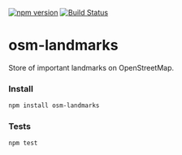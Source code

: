 [![npm version](https://badge.fury.io/js/osm-landmarks.svg)](https://badge.fury.io/js/osm-landmarks)
[![Build Status](https://circleci.com/gh/osmlab/osm-landmarks/tree/master.svg?style=shield)](https://circleci.com/gh/osmlab/osm-landmarks)

# osm-landmarks

Store of important landmarks on OpenStreetMap.

### Install

```sh
npm install osm-landmarks
```

### Tests

```sh
npm test
```
